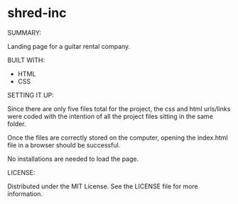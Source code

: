 # shred-inc

SUMMARY:

Landing page for a guitar rental company.

BUILT WITH:
- HTML
- CSS

SETTING IT UP:

Since there are only five files total for the project, the css and html urls/links were coded with the intention of all the
project files sitting in the same folder.

Once the files are correctly stored on the computer, opening the index.html file in a browser should be successful.

No installations are needed to load the page.

LICENSE:

Distributed under the MIT License. See the LICENSE file for more information.
